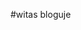 #witas bloguje

<!DOCTYPE html>
<html>
    <head>
        <meta charset="utf-8">
        <title>Spin-off z " "ustka""</title>
        <style>
        
       
        
        body {
            background-color: rgb(225, 230, 212);
             margin: none;
             text-align: center;
             font-family: cursive;
              border: 1px solid rgb(230, 25, 25);
        }
        .miko{
            width: 473px;
            border: 3px dashed rgb(0, 0, 0);
        }
        label,
textarea {
    font-size: .8rem;
    letter-spacing: 1px;
}
textarea {
    padding: 10px;
    line-height: 1.5;
    border-radius: 5px;
    border: 1px solid #ccc;
    box-shadow: 1px 1px 1px #999;
}

label {
    display: block;
    margin-bottom: 10px;
}

        .styled {
    border: 0;
    line-height: 2.5;
    padding: 0 20px;
    font-size: 1rem;
    text-align: center;
    color: #fff;
    text-shadow: 1px 1px 1px #000;
    border-radius: 10px;
    background-color: rgba(220, 0, 0, 1);
    background-image: linear-gradient(to top left,
                                      rgba(0, 0, 0, .3),
                                      rgba(0, 0, 0, .2) 30%,
                                      rgba(0, 0, 0, 0));
    box-shadow: inset 2px 2px 3px rgba(255, 255, 255, .6),
                inset -2px -2px 3px rgba(0, 0, 0, .6);
}

.styled:hover {
    background-color: rgba(255, 0, 0, 1);
}

.styled:active {
    box-shadow: inset -2px -2px 3px rgba(255, 255, 255, .6),
                inset 2px 2px 3px rgba(0, 0, 0, .6);
}

        #temat {
            text-align: center;
            font-size:54px;
            color:rgb(255, 255, 255);
           
            
        }
        nav{
            text-align: center;
            font-size:20px;
          background: rgb(175, 209, 209);
          line-height: 2.3em;
          border-bottom:2px solid rgb(0, 0, 0);
        
        }
      .boa{
         
          color:rgb(255, 255, 255);
          font-style: serif;
          text-decoration: none;
      }
      #blog{
          text-align: center;
          font-size: 30px;
      }
      .imgth{
          position: absolute;
          top:10px;
          left:10px;
          z-index:1;
           width: 510px;
           height:151px;
           border:2px dashed  ;
      }
      h1{
          z-index: 2;
          position: relative;
          
      }
      .ust{
          position: relative;
      }
      .byk{
           width: 539px;
           height:350px;
           border:2px dashed  ;
           margin-top:20px;
      }
      a:hover { 
                background-color: rgb(177, 186, 224);
         
            }  
            a:active{
                background:rgb(115, 140, 105);
            }
       #turnusy{
           border-top:1px solid rgb(255, 140, 0);
          
       }
       #mojeWakacje{
            border-top:1px solid rgb(255, 140, 0);
             
       }
       #atrakcje{
            border-top:1px solid rgb(255, 140, 0);
       }
       #OUstce{
           border-top:1px solid rgb(255, 140, 0);
       }
       #blog{
           border-top:1px solid rgb(255, 140, 0);
       }
      label {
    font-family: sans-serif;
    font-size: 1rem;
    padding-right: 10px;
}

select {
    font-size: .9rem;
    padding: 2px 5px;
}


        </style>
        
    </head>
   
     
    <body>

        
    <h1 id="temat">Ustka</h1>
    
   <div class="ust">
    <nav>
   <a  href="#mojeWakacje" class="boa">Moje wakacje</a>
    <a  href="#turnusy" class="boa"> Turnusy</a>
    <a  href="#atrakcje" class="boa"> atrakcje</a>
    <a  href="#OUstce" class="boa">O Ustce</a>
     <a  href="#blog" class="boa">Blog</a>
     <a  href="https://witas-w.github.io/strona-g-wna/. " class="boa">Strona główna</a>
    </nav>
    <h2 id="mojeWakacje">Moje wakacje</h2>
<p>Mój pobyt rozpoczął się 20.06.2019 roku.</p>
<img src="https://www.kasandbox.org/programming-images/landscapes/beach-waves-at-sunset.png" alt="A happy Beaver" width="83%">
<h2 id="turnusy">Turnusy</h2>

    
     <ul>
        <li>Babcia Gienia i Dziadek Staszek-12.07-15.08</li>
        <li>Mama i tata-20.06-30.06 </li>
        <li>Babcia Gaga i Dziadek Andrzej 30.06-25.07</li>
        <li>Wujek i ciocia 30.06-01.07</li>
    </ul>
  <h2 id="atrakcje">Atrakcje</h2>
   <ul>
       <li>Kładka</li>
       <li>Syrenka</li>
       <li>Promenada</li>
       <li>Latarnia</li>
   </ul>
   
   <img src="https://www.kasandbox.org/programming-images/landscapes/beach.png" alt="A happy Beaver" width="83%">
   
 <h2 id="OUstce">O Ustce</h2>
 <p><strong>Ustka</strong> to miasto w północnej Polsce, w województwie pomorskim,<br>
 w powiecie słupskim, siedziba gminy wiejskiej Ustka,<br> na historycznym Pomorzu Zachodnim. Ustka jest położona na Wybrzeżu Słowińskim,<br> u ujścia rzeki Słupi do Morza Bałtyckiego. Jest miastem portowym, uzdrowiskiem<br> z dwoma letnimi kąpieliskami morskimi.</p>
 
  <img src="https://www.kasandbox.org/programming-images/landscapes/beach-waves-daytime.png" alt="A happy Beaver" width="83%">
  
  <h2 id="blog">Blog</h2>
  <a href="#DD"><button class="styled"
        type="button">
   Dzień dzisiejszy
</button></a>
  <h3>26.06.2019r.</h3>
  
  <p>Dzisiaj było 30 stopni w cieniu przez co piasek bardzo mocno parzył.W porcie nadal stoi "Unicus".Może jutro przypłynie "Dragon".Byliśmy też po stronie wschodniej na pysznych lodach w "Górze Lodowej".(pod spodem znajduje się mój ranking lodów).</p>
  
  <table>
        <thead>
            <tr>
                <th>Nazwa</th>
                <th>punkty</th>
            </tr>
        </thead>
        <tbody>
            <tr>
               
                <td>1.Góra Lodowa</td>
                <td>100/100</td>
            </tr>
            <tr>
                
                <td>1.U Lodziarzy</td>
                <td>100/100</td>
            </tr>
            <tr>
               
                <td>2.Bacio</td>
                <td>93/100</td>
            </tr>
            <tr>
               
                <td>3.Chomczyńscy</td>
                <td>74/100</td>
            </tr>
            <tr>
               
                <td>4.Jablonowscy</td>
                <td>60/100</td>
            </tr>
            <tr>
               
                <td>5.Mistral</td>
                <td>37/100</td>
            </tr>
            
        </tbody>
    </table>
    
    <h3>27.06.2019r.</h3>
    <p>(godz.15:02)Właśnie wróciliśmy ze Słupska gdzie byliśmy w galerii handlowej "Jantar". W galerii byliśmy w kilku księgarniach.Po powrocie zamówiliśmy pizze.Następny wpis pojawi się wieczorem.O Słupsku przeczytacie pod spodem.</p>
    <p class="pod"><strong><em>Słupsk</em></strong> to miasto na prawach powiatu w północnej Polsce, w województwie pomorskim, siedziba władz powiatu słupskiego oraz gminy Słupsk. Leży na Pobrzeżu Koszalińskim, nad Słupią, przy trasie europejskiej E28, dawna siedziba książąt pomorskich.</p>
    <p>Po powrocie ze <strong>Słupska</strong> poszliśmy do <em>Góry Lodowej</em>.A następnie do baru III molo i na plażę.</p>
    <h2>Ranking gofrów</h2>
    <table>
        <thead>
            <tr>
                <th>Nazwa</th>
                <th>Punkty</th>
            </tr>
        </thead>
        <tbody>
            <tr>
                <td>1.Bar 3 molo</td>
                <td>100/100</td>
            </tr>
            <tr>
                <td>1.Chomczyńscy</td>
                <td>100/100</td>
            </tr>
            <tr>
                <td>2.Lody,Gofry</td>
                <td>87/100</td>
            </tr>
            <tr>
                <td>3.Kołacze,Gofry,Lody</td>
                <td>76/100</td>
            </tr>
        </tbody>
    </table>
    <img class="byk" src="https://www.kasandbox.org/programming-images/landscapes/sand-dunes.png" >
    <h3>28.06.2019r.</h3>
    <p>Dzisiaj w nocy przypłynął do Ustki największy galeon w Polsce <strong><em>Dragon</em></strong>. <em>Unicus</em> odpłynął wczoraj i także od rana stoi w Darłówku.Do portu w nocy zagościł kontenerowiec <em>Riona</em> .Przed chwilą wpłynął do portu okręt Marynarki wojennej <em>ORP Wigry</em>.Riona opuściła port ok.16:00</p>
    <h2>Przypłynięcia i odpłynięcia</h2>
    <table>
        <thead>
            <tr>
                <th>Statek</th>
                <th>Data przypłynięcia</th>
                <th>Data odpłynięcia</th>
                <th>Rodzaj</th>
                <th>Miejsce odpłynięcia</th>
            </tr>
        </thead>
        <tbody>
            <tr>
                <td><strong>Dragon</strong></td>
                <td>28.06.2019r.</td>
                <td>brak</td>
                <td>pasażerski</td>
                <td>brak</td>
            </tr>
            <tr>
                <td><strong>Riona</strong></td>
                <td>28.06.2019r.</td>
                <td>brak</td>
                <td>kontenerowiec</td>
                <td>Hellsdorf
                </td>
            </tr>
            <tr>
                <td><strong>Unicus</strong></td>
                <td>brak</td>
                <td>28.06.2019r.</td>
                <td>pasażerski</td>
                <td>Darłowo</td>
            </tr>
            <tr>
                <td><strong>ORP Wigry</strong></td>
                <td>28.06.2019r.</td>
                <td>brak</td>
                <td>wojskowy</td>
                <td>brak</td>
            </tr>
        </tbody>
    </table>
    <h3>30.06.2019r.</h3>
    <p>Dzisiaj byliśmy w <em>Górze Lodowej</em>.Następnie poszliśmy na gokarty.Jedliśmy też rybę w <em> Złotej rybce</em>.Zaraz idziemy na gofry.</p>
    <h3>1.07.2019r.</h3>
    <p>Dzisiaj byliśmy w <em><strong>Dolinie Charlotty</strong></em>. A następnie poszliśmy do <em> Mar-Huba</em>.</p>
  <h3>2.07.2019r.</h3>
  <p>Po wyjściu z domu o godz.12:10 poszliśmy na targ.Następnie wypożyczylismy gokarty na pół godziny. przeszliśmy się do <em>Mistrala</em> gdzie zjedliśmy obiad. Na promenadzie weszliśmy do salonu gier gdzie wygrałem z dziadkiem 4 rundy w cymber guy-u.Dzisiaj jest duży sztorm więc kładka otwarta jest prawie cały dzień.</p>
  <h3>3.07.2019r.</h3>
  <p>Dzisiaj zjedliśmy obiad na <em>Politechnice Wrocławskiej</em>.Ponownie w dniu dzisiejszym nastąpił sztorm.Kładka jest dokładnie tak jak wczoraj otwarta przez cały dzień.</p>
  <h3>4.07.2019r.</h3>
  <p>Dzisiaj było duże zamieszanie z obiadami.Ostatecznie ustaliliśmy że obiady będą na trzynastą. Nadal jest sztorm i kładka cały dzień otwarta.Jedliśmy też pyszną galaretkę w <em>Bacio</em>.</p>
  <h3>5.07.2019r.</h3>
  <p>Dzisiaj był sztorm.Kładka tym razem nie była otwarta cały dzień lecz 35 minut.Statki niestały juz pochowane, a było ich zwiedzanie.<em>Kasieńka II</em>wypływała do kanału portowego gdzie zawracała do stoczni.<em>Dragon był zwiedzany za 5 złotych od osoby</em>.</p>
  <h3>6.07.2019r.</h3>
  <p>Dzisiaj byliśmy na obiedzie pobktórym poszliśmy na automaty.
  Po grze udaliśmy się do <em>Bacio</em>gdzie zjedliśmy galaretkę.Cały dzisiejszy dzień leje deszcz i jest trochę zimno.</p>
  <h3>7.06.2019r.</h3>
  <p>Dzisiaj byliśmy na obiedzie.Po nim poszliśmy na automaty.Wieczorem zjedliśmy galaretkę w <em>Bacio</em>.</p>    <h3 >8.07.2019r.</h3>
  <p>Dzisiaj byliśmy na obiedzie.A po nim poszliśmy z babcią na automaty.</p>
  <h3>9.07.2019r.</h3>
  <p>Dzisiaj byliśmy na obiedzie.Po nim poszliśmy do chińskiego marketu.Cały dzień lało.Jedliśmy też galaretkę i lody.</p>
  <h3>10.07.2019r.</h3>
  <p>Dzisiaj mieliśmy przerwę od obiadu więc poszliśmy do <em>Starej pierogarni</em>.Babcia zjadła pierogi ze szpinakiem dziadek ruskie i ze szpinakiem, a ja ruskie.
Po nim poszliśmy z babcią na wschodnią stronę.Gdy przechodziliśmy przez kładkę zaczęło lać i zaczęła się burza z piorunami.Musieliśmy się gdzieś schować.Gdy wracaliśmy zaczęło znowu lać.  </p>
  <h3 id="DD">11.07.2019r.</h3>
<p>Dzisiaj obiad zjedliśmy w domu.Babcia i dziadek przyjechali o 19:00.Dziś świeciło słońce więc wyszliśmy na 5 godzin.</p>



 <label for="pet-select">Wybierz ulubione zwierze:</label>

<select id="pet-select">
    <option value="">--Wybierz opcje--</option>
    <option value="dog">pies</option>
    <option value="cat">kot</option>
    <option value="hamster">chomik</option>
    <option value="parrot">papuga</option>
    <option value="spider">pająk</option>
    <option value="goldfish">złota rybka</option>
</select>
<label>Wybierz ulubiona miejscowosc</label>
<select>
 <option>--Wybierz opcje--</option>
    <option>Szczecin</option>
     <option>Świnoujście</option>
     <option>Międzyzdroje</option>
      <option>Międzywodzie</option>
       <option>Kołobrzeg</option>
        <option>Mrzeżyno</option>
         <option>Darłowo/darlówek</option>
          <option>Ustka</option>
           <option>Rowy</option>
            <option>Łeba</option>
             <option>Władysławowo</option>
              <option>Hel</option>
               <option>Sopot/gdansk/gdynia</option>
                <option>Elbląg</option>
                 <option>Krynica morska</option>
</select>
<h3>Pies czy nie?</h3>
<img class="miko" id="pies" src="https://www.kasandbox.org/programming-images/animals/dogs_collies.png" >
   <h6>Autor: Jakub Witkowski</h6></div>
    </body>
</html>

